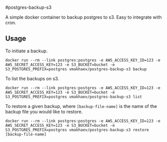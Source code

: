 #postgres-backup-s3

A simple docker container to backup postgres to s3.  Easy to integrate with cron.

## Usage

To initiate a backup.

```
docker run --rm --link postgres:postgres -e AWS_ACCESS_KEY_ID=123 -e AWS_SECRET_ACCESS_KEY=123 -e S3_BUCKET=bucket -e S3_POSTGRES_PREFIX=postgres vmakhaev/postgres-backup-s3 backup
```

To list the backups on s3.

```
docker run --rm --link postgres:postgres -e AWS_ACCESS_KEY_ID=123 -e AWS_SECRET_ACCESS_KEY=123 -e S3_BUCKET=bucket -e S3_POSTGRES_PREFIX=postgres vmakhaev/postgres-backup-s3 list
```

To restore a given backup, where `[backup-file-name]` is the name of the backup file you would like to restore.

```
docker run --rm --link postgres:postgres -e AWS_ACCESS_KEY_ID=123 -e AWS_SECRET_ACCESS_KEY=123 -e S3_BUCKET=bucket -e S3_POSTGRES_PREFIX=postgres vmakhaev/postgres-backup-s3 restore [backup-file-name]
```
